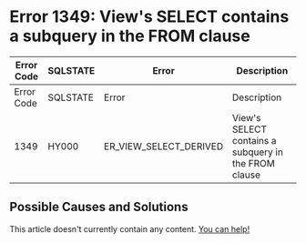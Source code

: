 
# Error 1349: View's SELECT contains a subquery in the FROM clause


| Error Code | SQLSTATE | Error | Description |
| --- | --- | --- | --- |
| Error Code | SQLSTATE | Error | Description |
| 1349 | HY000 | ER_VIEW_SELECT_DERIVED | View's SELECT contains a subquery in the FROM clause |




## Possible Causes and Solutions


This article doesn't currently contain any content. [You can help!](/en/writing-and-editing-knowledge-base-articles/)

